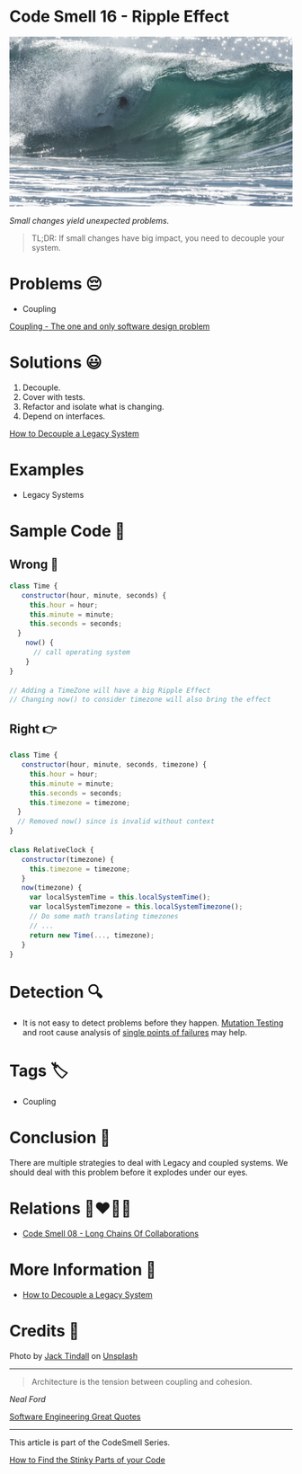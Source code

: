 # Code Smell 16 - Ripple Effect

![Code Smell 16 - Ripple Effect](Code%20Smell%2016%20-%20Ripple%20Effect.jpg)

*Small changes yield unexpected problems.*

> TL;DR: If small changes have big impact, you need to decouple your system.

# Problems 😔 

- Coupling

[Coupling - The one and only software design problem](https://github.com/mcsee/Software-Design-Articles/tree/main/Articles/Theory/Coupling%20-%20The%20one%20and%20only%20software%20design%20problem/readme.md)

# Solutions 😃

1. Decouple.
2. Cover with tests.
3. Refactor and isolate what is changing.
4. Depend on interfaces.

[How to Decouple a Legacy System](https://github.com/mcsee/Software-Design-Articles/tree/main/Articles/Theory/How%20to%20Decouple%20a%20Legacy%20System/readme.md)

# Examples

- Legacy Systems

# Sample Code 📖

## Wrong 🚫

<!-- [Gist Url](https://gist.github.com/mcsee/3861429b0a02eb2a3906d0f939cc1809) -->

```javascript
class Time {
   constructor(hour, minute, seconds) {
     this.hour = hour;    
     this.minute = minute;  
     this.seconds = seconds;  
  }
    now() {
      // call operating system
    }  
}

// Adding a TimeZone will have a big Ripple Effect
// Changing now() to consider timezone will also bring the effect
```

## Right 👉

<!-- [Gist Url](https://gist.github.com/mcsee/7fbceedcae6aae7f15d392c9bbe0ffa1) -->

```javascript
class Time {
   constructor(hour, minute, seconds, timezone) {
     this.hour = hour;    
     this.minute = minute;  
     this.seconds = seconds;  
     this.timezone = timezone;  
  }  
  // Removed now() since is invalid without context
}

class RelativeClock {
   constructor(timezone) {
     this.timezone = timezone;
   }
   now(timezone) {
     var localSystemTime = this.localSystemTime();
     var localSystemTimezone = this.localSystemTimezone();
     // Do some math translating timezones
     // ...
     return new Time(..., timezone);     
   }  
}
```

# Detection 🔍

- It is not easy to detect problems before they happen. [Mutation Testing](https://en.wikipedia.org/wiki/Mutation_testing) and root cause analysis of [single points of failures](https://en.wikipedia.org/wiki/Single_point_of_failure) may help.

# Tags 🏷️

- Coupling

# Conclusion 🏁

There are multiple strategies to deal with Legacy and coupled systems. We should deal with this problem before it explodes under our eyes.

# Relations 👩‍❤️‍💋‍👨

- [Code Smell 08 - Long Chains Of Collaborations](https://github.com/mcsee/Software-Design-Articles/tree/main/Articles/Code%20Smells/Code%20Smell%2008%20-%20Long%20Chains%20Of%20Collaborations/readme.md)

# More Information 📕

- [How to Decouple a Legacy System](https://github.com/mcsee/Software-Design-Articles/tree/main/Articles/Theory/How%20to%20Decouple%20a%20Legacy%20System/readme.md)
 
# Credits 🙏

Photo by [Jack Tindall](https://unsplash.com/@jtindall) on [Unsplash](https://unsplash.com/s/photos/big-wave)

* * *

> Architecture is the tension between coupling and cohesion.

_Neal Ford_

[Software Engineering Great Quotes](https://github.com/mcsee/Software-Design-Articles/tree/main/Articles/Quotes/Software%20Engineering%20Great%20Quotes/readme.md)

* * *

This article is part of the CodeSmell Series.

[How to Find the Stinky Parts of your Code](https://github.com/mcsee/Software-Design-Articles/tree/main/Articles/Code%20Smells/How%20to%20Find%20the%20Stinky%20parts%20of%20your%20Code/readme.md)